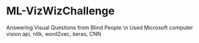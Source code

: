 # ML-VizWizChallenge
Answering Visual Questions from Blind People
\n Used Microsoft computer vision api, nltk, word2vec, keras, CNN
